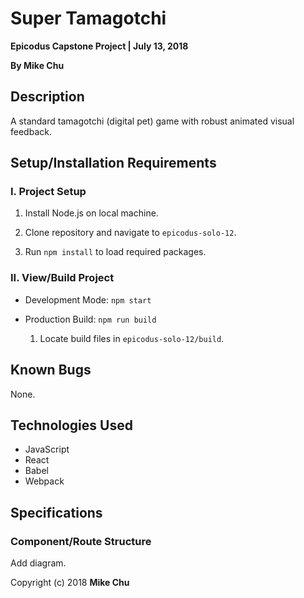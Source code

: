 # Super Tamagotchi

**Epicodus Capstone Project | July 13, 2018**

**By Mike Chu**

## Description

A standard tamagotchi (digital pet) game with robust animated visual feedback.

## Setup/Installation Requirements

### I. Project Setup

1. Install Node.js on local machine.

2. Clone repository and navigate to `epicodus-solo-12`.

3. Run `npm install` to load required packages.

### II. View/Build Project

- Development Mode: `npm start`

- Production Build: `npm run build`

  1. Locate build files in `epicodus-solo-12/build`.

## Known Bugs

None.

## Technologies Used

- JavaScript
- React
- Babel
- Webpack

## Specifications

### Component/Route Structure

Add diagram.

Copyright (c) 2018 **Mike Chu**
